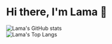 # Hi there, I'm Lama 👋 

![Lama's GitHub stats](https://github-readme-stats.vercel.app/api?username=ItzEndah&hide=issues,contribs&show_icons=true&bg_color=00000000&border_color=343a41&title_color=5865F2&icon_color=5865F2&text_color=343a41)  
![Lama's Top Langs](https://github-readme-stats.vercel.app/api/top-langs/?username=ItzEndah&show_icons=true&bg_color=00000000&border_color=343a41&title_color=5865F2&text_color=dedffb&layout=compact&card_width=446)
